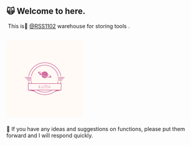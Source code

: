 ## :scream_cat: Welcome to here.

​    This is👷 [@RSS1102](https://github.com/RSS1102) warehouse for storing tools .

![logo](/logo.png)
---

:rose: If you have any ideas and suggestions on functions, please put them forward and I will respond quickly.
